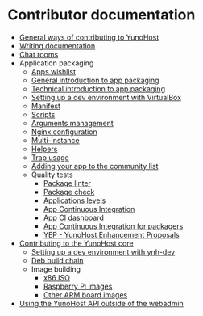 # Contributor documentation

* [General ways of contributing to YunoHost](/contribute)
* [Writing documentation](/write_documentation)
* [Chat rooms](/chat_rooms)
* Application packaging
   * [Apps wishlist](/apps_wishlist)
   * [General introduction to app packaging](/packaging_apps_start)
   * [Technical introduction to app packaging](/packaging_apps)
   * [Setting up a dev environment with VirtualBox](/packaging_apps_virtualbox)
   * [Manifest](packaging_apps_manifest)
   * [Scripts](packaging_apps_scripts)
   * [Arguments management](packaging_apps_arguments_management)
   * [Nginx configuration](packaging_apps_nginx_conf)
   * [Multi-instance](packaging_apps_multiinstance)
   * [Helpers](packaging_apps_helpers)
   * [Trap usage](/packaging_apps_trap)
   * [Adding your app to the community list](https://github.com/YunoHost/Apps/#contributing)
   * Quality tests
       * [Package linter](https://github.com/YunoHost/package_linter)
       * [Package check](https://github.com/YunoHost/package_check)
       * [Applications levels](/packaging_apps_levels)
       * [App Continuous Integration](https://ci-apps.yunohost.org)
       * [App CI dashboard](https://dash.yunohost.org/appci/branch/stable)
       * [App Continuous Integration for packagers](/packaging_apps_ci)
       * [YEP - YunoHost Enhancement Proposals](/packaging_apps_guidelines)
* [Contributing to the YunoHost core](/dev)
   * [Setting up a dev environment with ynh-dev](https://github.com/YunoHost/ynh-dev/blob/master/README.md)
   * [Deb build chain](https://github.com/YunoHost/vinaigrette/blob/master/README.md)
   * Image building
       * [x86 ISO](https://github.com/YunoHost/cd_build)
       * [Raspberry Pi images](https://github.com/YunoHost/rpi-image)
       * [Other ARM board images](https://github.com/YunoHost/arm-images)
* [Using the YunoHost API outside of the webadmin](/admin_api)
